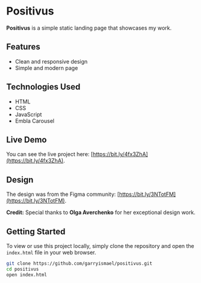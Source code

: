 # Positivus

**Positivus** is a simple static landing page that showcases my work.

## Features

- Clean and responsive design
- Simple and modern page

## Technologies Used

- HTML
- CSS
- JavaScript
- Embla Carousel

## Live Demo

You can see the live project here: [https://bit.ly/4fx3ZhA](https://bit.ly/4fx3ZhA).

## Design

The design was from the Figma community: [https://bit.ly/3NTotFM](https://bit.ly/3NTotFM).

**Credit:** Special thanks to **Olga Averchenko** for her exceptional design work.

## Getting Started

To view or use this project locally, simply clone the repository and open the `index.html` file in your web browser.

```bash
git clone https://github.com/garryismael/positivus.git
cd positivus
open index.html

